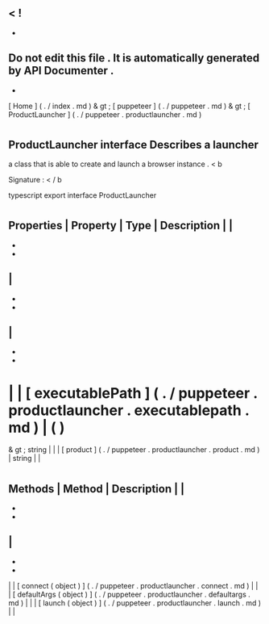 <
!
-
-
Do
not
edit
this
file
.
It
is
automatically
generated
by
API
Documenter
.
-
-
>
[
Home
]
(
.
/
index
.
md
)
&
gt
;
[
puppeteer
]
(
.
/
puppeteer
.
md
)
&
gt
;
[
ProductLauncher
]
(
.
/
puppeteer
.
productlauncher
.
md
)
#
#
ProductLauncher
interface
Describes
a
launcher
-
a
class
that
is
able
to
create
and
launch
a
browser
instance
.
<
b
>
Signature
:
<
/
b
>
typescript
export
interface
ProductLauncher
#
#
Properties
|
Property
|
Type
|
Description
|
|
-
-
-
|
-
-
-
|
-
-
-
|
|
[
executablePath
]
(
.
/
puppeteer
.
productlauncher
.
executablepath
.
md
)
|
(
)
=
&
gt
;
string
|
|
|
[
product
]
(
.
/
puppeteer
.
productlauncher
.
product
.
md
)
|
string
|
|
#
#
Methods
|
Method
|
Description
|
|
-
-
-
|
-
-
-
|
|
[
connect
(
object
)
]
(
.
/
puppeteer
.
productlauncher
.
connect
.
md
)
|
|
|
[
defaultArgs
(
object
)
]
(
.
/
puppeteer
.
productlauncher
.
defaultargs
.
md
)
|
|
|
[
launch
(
object
)
]
(
.
/
puppeteer
.
productlauncher
.
launch
.
md
)
|
|
